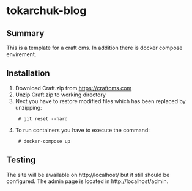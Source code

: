 # tokarchuk-blog

## Summary

This is a template for a craft cms. In addition there is docker compose envirement.

## Installation

1. Download Craft.zip from https://craftcms.com
2. Unzip Craft.zip to working directory
3. Next you have to restore modified files which has been replaced by unzipping:
   ```
    # git reset --hard
   ```
4. To run containers you have to execute the command:  
   ```
    # docker-compose up
   ```

## Testing
The site will be awailable on http://localhost/ but it still should be configured. The admin page is located in http://localhost/admin.